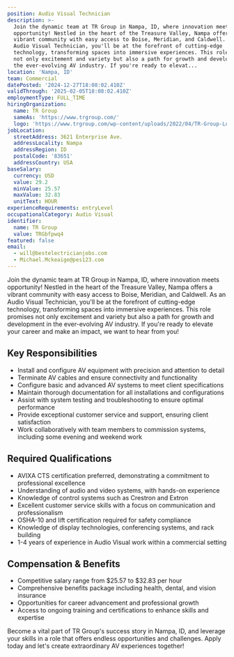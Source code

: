 ```yaml
---
position: Audio Visual Technician
description: >-
  Join the dynamic team at TR Group in Nampa, ID, where innovation meets
  opportunity! Nestled in the heart of the Treasure Valley, Nampa offers a
  vibrant community with easy access to Boise, Meridian, and Caldwell. As an
  Audio Visual Technician, you'll be at the forefront of cutting-edge
  technology, transforming spaces into immersive experiences. This role promises
  not only excitement and variety but also a path for growth and development in
  the ever-evolving AV industry. If you're ready to elevat...
location: 'Nampa, ID'
team: Commercial
datePosted: '2024-12-27T18:08:02.410Z'
validThrough: '2025-02-05T18:08:02.410Z'
employmentType: FULL_TIME
hiringOrganization:
  name: TR Group
  sameAs: 'https://www.trgroup.com/'
  logo: 'https://www.trgroup.com/wp-content/uploads/2022/04/TR-Group-Logo.png'
jobLocation:
  streetAddress: 3621 Enterprise Ave.
  addressLocality: Nampa
  addressRegion: ID
  postalCode: '83651'
  addressCountry: USA
baseSalary:
  currency: USD
  value: 29.2
  minValue: 25.57
  maxValue: 32.83
  unitText: HOUR
experienceRequirements: entryLevel
occupationalCategory: Audio Visual
identifier:
  name: TR Group
  value: TRGbfpwq4
featured: false
email:
  - will@bestelectricianjobs.com
  - Michael.Mckeaige@pes123.com
---
```




Join the dynamic team at TR Group in Nampa, ID, where innovation meets opportunity! Nestled in the heart of the Treasure Valley, Nampa offers a vibrant community with easy access to Boise, Meridian, and Caldwell. As an Audio Visual Technician, you'll be at the forefront of cutting-edge technology, transforming spaces into immersive experiences. This role promises not only excitement and variety but also a path for growth and development in the ever-evolving AV industry. If you're ready to elevate your career and make an impact, we want to hear from you!

## Key Responsibilities

- Install and configure AV equipment with precision and attention to detail
- Terminate AV cables and ensure connectivity and functionality
- Configure basic and advanced AV systems to meet client specifications
- Maintain thorough documentation for all installations and configurations
- Assist with system testing and troubleshooting to ensure optimal performance
- Provide exceptional customer service and support, ensuring client satisfaction
- Work collaboratively with team members to commission systems, including some evening and weekend work

## Required Qualifications

- AVIXA CTS certification preferred, demonstrating a commitment to professional excellence
- Understanding of audio and video systems, with hands-on experience
- Knowledge of control systems such as Crestron and Extron
- Excellent customer service skills with a focus on communication and professionalism
- OSHA-10 and lift certification required for safety compliance
- Knowledge of display technologies, conferencing systems, and rack building
- 1-4 years of experience in Audio Visual work within a commercial setting

## Compensation & Benefits

- Competitive salary range from $25.57 to $32.83 per hour
- Comprehensive benefits package including health, dental, and vision insurance
- Opportunities for career advancement and professional growth
- Access to ongoing training and certifications to enhance skills and expertise

Become a vital part of TR Group's success story in Nampa, ID, and leverage your skills in a role that offers endless opportunities and challenges. Apply today and let's create extraordinary AV experiences together!